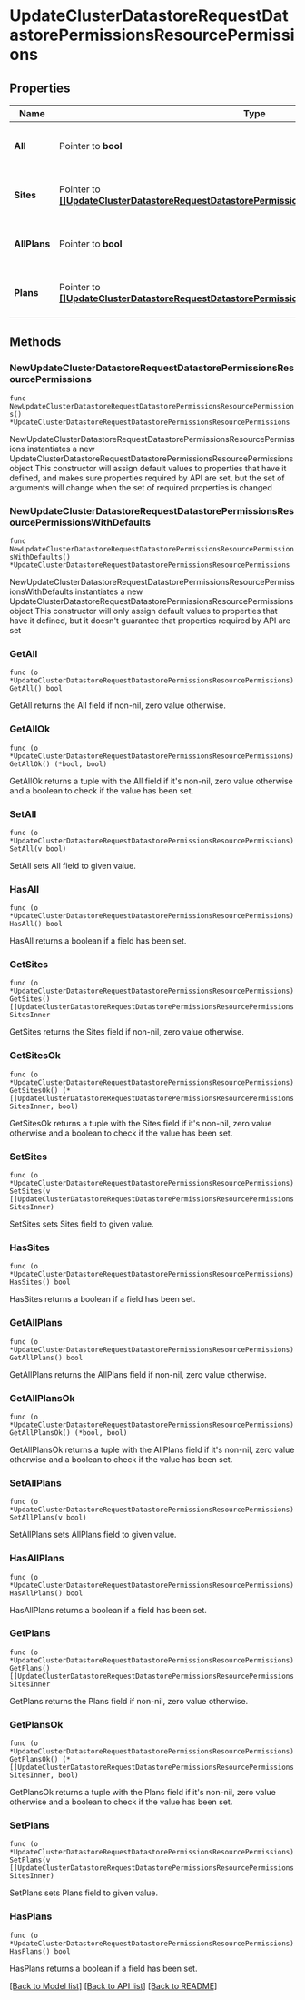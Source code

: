 # UpdateClusterDatastoreRequestDatastorePermissionsResourcePermissions

## Properties

Name | Type | Description | Notes
------------ | ------------- | ------------- | -------------
**All** | Pointer to **bool** | Pass true to allow access to all groups | [optional] 
**Sites** | Pointer to [**[]UpdateClusterDatastoreRequestDatastorePermissionsResourcePermissionsSitesInner**](UpdateClusterDatastoreRequestDatastorePermissionsResourcePermissionsSitesInner.md) | Array of groups that are allowed access | [optional] 
**AllPlans** | Pointer to **bool** | Pass true to allow access to all plans | [optional] 
**Plans** | Pointer to [**[]UpdateClusterDatastoreRequestDatastorePermissionsResourcePermissionsSitesInner**](UpdateClusterDatastoreRequestDatastorePermissionsResourcePermissionsSitesInner.md) | Array of plans that are allowed access | [optional] 

## Methods

### NewUpdateClusterDatastoreRequestDatastorePermissionsResourcePermissions

`func NewUpdateClusterDatastoreRequestDatastorePermissionsResourcePermissions() *UpdateClusterDatastoreRequestDatastorePermissionsResourcePermissions`

NewUpdateClusterDatastoreRequestDatastorePermissionsResourcePermissions instantiates a new UpdateClusterDatastoreRequestDatastorePermissionsResourcePermissions object
This constructor will assign default values to properties that have it defined,
and makes sure properties required by API are set, but the set of arguments
will change when the set of required properties is changed

### NewUpdateClusterDatastoreRequestDatastorePermissionsResourcePermissionsWithDefaults

`func NewUpdateClusterDatastoreRequestDatastorePermissionsResourcePermissionsWithDefaults() *UpdateClusterDatastoreRequestDatastorePermissionsResourcePermissions`

NewUpdateClusterDatastoreRequestDatastorePermissionsResourcePermissionsWithDefaults instantiates a new UpdateClusterDatastoreRequestDatastorePermissionsResourcePermissions object
This constructor will only assign default values to properties that have it defined,
but it doesn't guarantee that properties required by API are set

### GetAll

`func (o *UpdateClusterDatastoreRequestDatastorePermissionsResourcePermissions) GetAll() bool`

GetAll returns the All field if non-nil, zero value otherwise.

### GetAllOk

`func (o *UpdateClusterDatastoreRequestDatastorePermissionsResourcePermissions) GetAllOk() (*bool, bool)`

GetAllOk returns a tuple with the All field if it's non-nil, zero value otherwise
and a boolean to check if the value has been set.

### SetAll

`func (o *UpdateClusterDatastoreRequestDatastorePermissionsResourcePermissions) SetAll(v bool)`

SetAll sets All field to given value.

### HasAll

`func (o *UpdateClusterDatastoreRequestDatastorePermissionsResourcePermissions) HasAll() bool`

HasAll returns a boolean if a field has been set.

### GetSites

`func (o *UpdateClusterDatastoreRequestDatastorePermissionsResourcePermissions) GetSites() []UpdateClusterDatastoreRequestDatastorePermissionsResourcePermissionsSitesInner`

GetSites returns the Sites field if non-nil, zero value otherwise.

### GetSitesOk

`func (o *UpdateClusterDatastoreRequestDatastorePermissionsResourcePermissions) GetSitesOk() (*[]UpdateClusterDatastoreRequestDatastorePermissionsResourcePermissionsSitesInner, bool)`

GetSitesOk returns a tuple with the Sites field if it's non-nil, zero value otherwise
and a boolean to check if the value has been set.

### SetSites

`func (o *UpdateClusterDatastoreRequestDatastorePermissionsResourcePermissions) SetSites(v []UpdateClusterDatastoreRequestDatastorePermissionsResourcePermissionsSitesInner)`

SetSites sets Sites field to given value.

### HasSites

`func (o *UpdateClusterDatastoreRequestDatastorePermissionsResourcePermissions) HasSites() bool`

HasSites returns a boolean if a field has been set.

### GetAllPlans

`func (o *UpdateClusterDatastoreRequestDatastorePermissionsResourcePermissions) GetAllPlans() bool`

GetAllPlans returns the AllPlans field if non-nil, zero value otherwise.

### GetAllPlansOk

`func (o *UpdateClusterDatastoreRequestDatastorePermissionsResourcePermissions) GetAllPlansOk() (*bool, bool)`

GetAllPlansOk returns a tuple with the AllPlans field if it's non-nil, zero value otherwise
and a boolean to check if the value has been set.

### SetAllPlans

`func (o *UpdateClusterDatastoreRequestDatastorePermissionsResourcePermissions) SetAllPlans(v bool)`

SetAllPlans sets AllPlans field to given value.

### HasAllPlans

`func (o *UpdateClusterDatastoreRequestDatastorePermissionsResourcePermissions) HasAllPlans() bool`

HasAllPlans returns a boolean if a field has been set.

### GetPlans

`func (o *UpdateClusterDatastoreRequestDatastorePermissionsResourcePermissions) GetPlans() []UpdateClusterDatastoreRequestDatastorePermissionsResourcePermissionsSitesInner`

GetPlans returns the Plans field if non-nil, zero value otherwise.

### GetPlansOk

`func (o *UpdateClusterDatastoreRequestDatastorePermissionsResourcePermissions) GetPlansOk() (*[]UpdateClusterDatastoreRequestDatastorePermissionsResourcePermissionsSitesInner, bool)`

GetPlansOk returns a tuple with the Plans field if it's non-nil, zero value otherwise
and a boolean to check if the value has been set.

### SetPlans

`func (o *UpdateClusterDatastoreRequestDatastorePermissionsResourcePermissions) SetPlans(v []UpdateClusterDatastoreRequestDatastorePermissionsResourcePermissionsSitesInner)`

SetPlans sets Plans field to given value.

### HasPlans

`func (o *UpdateClusterDatastoreRequestDatastorePermissionsResourcePermissions) HasPlans() bool`

HasPlans returns a boolean if a field has been set.


[[Back to Model list]](../README.md#documentation-for-models) [[Back to API list]](../README.md#documentation-for-api-endpoints) [[Back to README]](../README.md)


